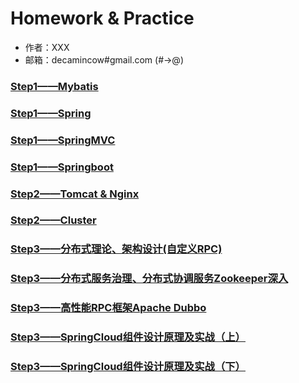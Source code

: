 # Homework & Practice

* 作者：XXX
* 邮箱：decamincow#gmail.com (#->@)

### [Step1——Mybatis](./Step1/Mybatis.md)
### [Step1——Spring](./Step2/Spring.md)
### [Step1——SpringMVC](./Step3/SpringMVC.md)
### [Step1——Springboot](./Step4/Springboot.md)
### [Step2——Tomcat & Nginx](./Step5/Tomcat&Nginx.md)
### [Step2——Cluster](./Step6/cluster.md)
### [Step3——分布式理论、架构设计(自定义RPC)](./Step7/分布式理论、架构设计(自定义RPC).md)
### [Step3——分布式服务治理、分布式协调服务Zookeeper深入](./Step8/分布式服务治理、分布式协调服务Zookeeper深入.md)
### [Step3——高性能RPC框架Apache Dubbo](./Step9/高性能RPC框架Apache-Dubbo.md)
### [Step3——SpringCloud组件设计原理及实战（上）](./Step10/SpringCloud组件设计原理及实战（上）.md)
### [Step3——SpringCloud组件设计原理及实战（下）](./Step11/SpringCloud组件设计原理及实战（下）.md)
